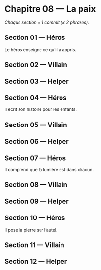 # Chapitre 08 — La paix

_Chaque section = 1 commit (≤ 2 phrases)._

## Section 01 — Héros
Le héros enseigne ce qu’il a appris.

## Section 02 — Villain
<!-- Écrivez ici (≤ 2 phrases). -->

## Section 03 — Helper
<!-- Écrivez ici (≤ 2 phrases). -->

## Section 04 — Héros
Il écrit son histoire pour les enfants.

## Section 05 — Villain
<!-- Écrivez ici (≤ 2 phrases). -->

## Section 06 — Helper
<!-- Écrivez ici (≤ 2 phrases). -->

## Section 07 — Héros
Il comprend que la lumière est dans chacun.

## Section 08 — Villain
<!-- Écrivez ici (≤ 2 phrases). -->

## Section 09 — Helper
<!-- Écrivez ici (≤ 2 phrases). -->

## Section 10 — Héros
Il pose la pierre sur l’autel.

## Section 11 — Villain
<!-- Écrivez ici (≤ 2 phrases). -->

## Section 12 — Helper
<!-- Écrivez ici (≤ 2 phrases). -->
